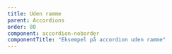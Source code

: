 ```yaml
---
title: Uden ramme
parent: Accordions
order: 80
component: accordion-noborder
componentTitle: "Eksempel på accordion uden ramme"
---
```


